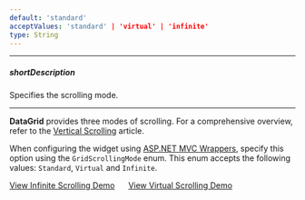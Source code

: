 ```yaml
---
default: 'standard'
acceptValues: 'standard' | 'virtual' | 'infinite'
type: String
---
```

---
##### shortDescription
Specifies the scrolling mode.

---
**DataGrid** provides three modes of scrolling. For a comprehensive overview, refer to the [Vertical Scrolling](/concepts/05%20Widgets/DataGrid/015%20Data%20Navigation/30%20Scrolling/020%20Vertical%20Scrolling.md '/Documentation/Guide/Widgets/DataGrid/Data_Navigation/#Scrolling/Vertical_Scrolling') article.

When configuring the widget using [ASP.NET MVC Wrappers](/concepts/35%20ASP.NET%20MVC%20Wrappers/20%20Fundamentals '/Documentation/Guide/ASP.NET_MVC_Wrappers/Fundamentals/'), specify this option using the `GridScrollingMode` enum. This enum accepts the following values: `Standard`, `Virtual` and `Infinite`.

<a href="https://js.devexpress.com/Demos/WidgetsGallery/Demo/Data_Grid/InfiniteScrolling/jQuery/Light/" class="button orange small fix-width-155" style="margin-right: 20px;" target="_blank">View Infinite Scrolling Demo</a>
<a href="https://js.devexpress.com/Demos/WidgetsGallery/Demo/Data_Grid/VirtualScrolling/jQuery/Light/" class="button orange small fix-width-155" style="margin-right: 20px;" target="_blank">View Virtual Scrolling Demo</a>